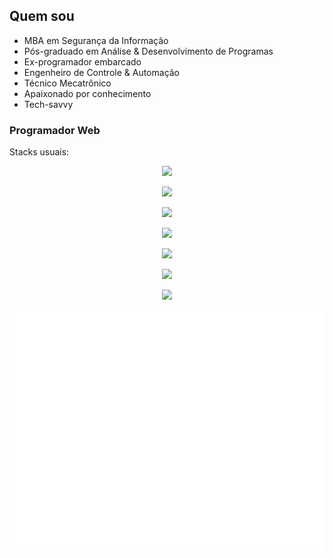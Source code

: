 ## Quem sou
* MBA em Segurança da Informação
* Pós-graduado em Análise & Desenvolvimento de Programas
* Ex-programador embarcado
* Engenheiro de Controle & Automação
* Técnico Mecatrônico
* Apaixonado por conhecimento
* Tech-savvy

### Programador Web

Stacks usuais:
<p align="center">
  <img src="https://skillicons.dev/icons?i=html,css,js,ts,react" />
</p>
<p align="center">
    <img src="https://skillicons.dev/icons?i=nodejs,nextjs,java,wordpress,sass" />
  </p>
<p align="center">
    <img src="https://skillicons.dev/icons?i=postgres,mysql,mongodb,redis" />
  </p>
<p align="center">
    <img src="https://skillicons.dev/icons?i=bash,git,github,md" />
</p>
<p align="center">
    <img src="https://skillicons.dev/icons?i=c,django,py" />
  </p>
<p align="center">
    <img src="https://skillicons.dev/icons?i=arduino,linux,vscode" />
  </p>
<p align="center">
  <img src="https://skillicons.dev/icons?i=dart,flutter,octave" />
</p>

![Metrics](/github-metrics.svg)

